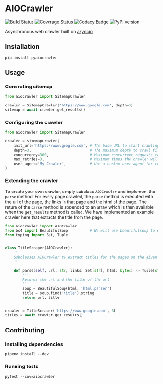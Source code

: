 AIOCrawler
==========
[![Build Status](https://travis-ci.org/tapanpandita/aiocrawler.svg?branch=master)](https://travis-ci.org/tapanpandita/aiocrawler)
[![Coverage Status](https://coveralls.io/repos/github/tapanpandita/aiocrawler/badge.svg?branch=master)](https://coveralls.io/github/tapanpandita/aiocrawler?branch=master)
[![Codacy Badge](https://api.codacy.com/project/badge/Grade/eab04685503c490082f1c6a545c4016e)](https://www.codacy.com/app/tapanpandita/aiocrawler?utm_source=github.com&amp;utm_medium=referral&amp;utm_content=tapanpandita/aiocrawler&amp;utm_campaign=Badge_Grade)
[![PyPI version](https://badge.fury.io/py/pyaiocrawler.svg)](https://badge.fury.io/py/pyaiocrawler)

Asynchronous web crawler built on [asyncio](https://docs.python.org/3/library/asyncio.html)

Installation
------------
```shell
pip install pyaiocrawler
```
Usage
-----
### Generating sitemap
```python
from aiocrawler import SitemapCrawler

crawler = SitemapCrawler('https://www.google.com', depth=3)
sitemap = await crawler.get_results()
```
### Configuring the crawler
```python
from aiocrawler import SitemapCrawler

crawler = SitemapCrawler(
    init_url='https://www.google.com', # The base URL to start crawling from
    depth=3,                           # The maximum depth to crawl till
    concurrency=300,                   # Maximum concurrent requests to make
    max_retries=3,                     # Maximum times the crawler will retry to get a response from a URL
    user_agent='My Crawler',           # Use a custom user agent for requests
)
```
### Extending the crawler
To create your own crawler, simply subclass `AIOCrawler` and implement the `parse` method. For every page crawled, the `parse` method is executed with the url of the page, the links in that page and the html of the page. The return of the `parse` method is appended to an array which is then available when the `get_results` method is called. We have implemented an example crawler here that extracts the title from the page.
```python
from aiocrawler import AIOCrawler
from bs4 import BeautifulSoup          # We will use beautifulsoup to extract the title from the html
from typing import Set, Tuple


class TitleScraper(AIOCrawler):
    '''
    Subclasses AIOCrawler to extract titles for the pages on the given domain
    '''

    def parse(self, url: str, links: Set[str], html: bytes) -> Tuple[str, str]:
        '''
        Returns the url and the title of the url
        '''
        soup = BeautifulSoup(html, 'html.parser')
        title = soup.find('title').string
        return url, title


crawler = TitleScraper('https://www.google.com', 3)
titles = await crawler.get_results()
```
Contributing
------------
### Installing dependencies
```shell
pipenv install --dev
```
### Running tests
```shell
pytest --cov=aiocrawler
```
